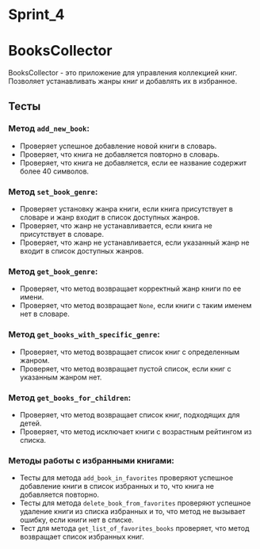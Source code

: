 # Sprint_4
# BooksCollector

BooksCollector - это приложение для управления коллекцией книг. Позволяет устанавливать жанры книг и добавлять их в избранное.

## Тесты

### Метод `add_new_book`:
- Проверяет успешное добавление новой книги в словарь.
- Проверяет, что книга не добавляется повторно в словарь.
- Проверяет, что книга не добавляется, если ее название содержит более 40 символов.

### Метод `set_book_genre`:
- Проверяет установку жанра книги, если книга присутствует в словаре и жанр входит в список доступных жанров.
- Проверяет, что жанр не устанавливается, если книга не присутствует в словаре.
- Проверяет, что жанр не устанавливается, если указанный жанр не входит в список доступных жанров.

### Метод `get_book_genre`:
- Проверяет, что метод возвращает корректный жанр книги по ее имени.
- Проверяет, что метод возвращает `None`, если книги с таким именем нет в словаре.

### Метод `get_books_with_specific_genre`:
- Проверяет, что метод возвращает список книг с определенным жанром.
- Проверяет, что метод возвращает пустой список, если книг с указанным жанром нет.

### Метод `get_books_for_children`:
- Проверяет, что метод возвращает список книг, подходящих для детей.
- Проверяет, что метод исключает книги с возрастным рейтингом из списка.

### Методы работы с избранными книгами:
- Тесты для метода `add_book_in_favorites` проверяют успешное добавление книги в список избранных и то, что книга не добавляется повторно.
- Тесты для метода `delete_book_from_favorites` проверяют успешное удаление книги из списка избранных и то, что метод не вызывает ошибку, если книги нет в списке.
- Тест для метода `get_list_of_favorites_books` проверяет, что метод возвращает список избранных книг.
